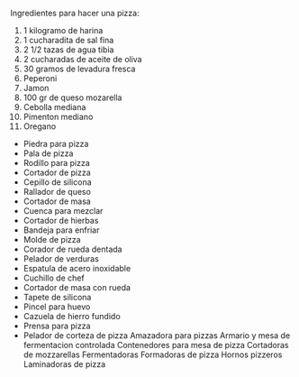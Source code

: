 Ingredientes para hacer una pizza:
1. 1 kilogramo de harina
2. 1 cucharadita de sal fina
3. 2 1/2 tazas de agua tibia
4. 2 cucharadas de aceite de oliva
5. 30 gramos de levadura fresca
6. Peperoni
7. Jamon
9. 100 gr de queso mozarella
10. Cebolla mediana
11. Pimenton mediano
12. Oregano


* Piedra para pizza
* Pala de pizza 
* Rodillo para pizza
* Cortador de pizza
* Cepillo de silicona 
* Rallador de queso 
* Cortador de masa
* Cuenca para mezclar
* Cortador de hierbas
* Bandeja para enfriar
* Molde de pizza
* Corador de rueda dentada
* Pelador de verduras
* Espatula de acero inoxidable
* Cuchillo de chef
* Cortador de masa con rueda
* Tapete de silicona
* Pincel para huevo 
* Cazuela de hierro fundido
* Prensa para pizza
* Pelador de corteza de pizza
Amazadora para pizzas
Armario y mesa de fermentacion controlada 
Contenedores para mesa de pizza
Cortadoras de mozzarellas 
Fermentadoras 
Formadoras de pizza
Hornos pizzeros
Laminadoras de pizza
